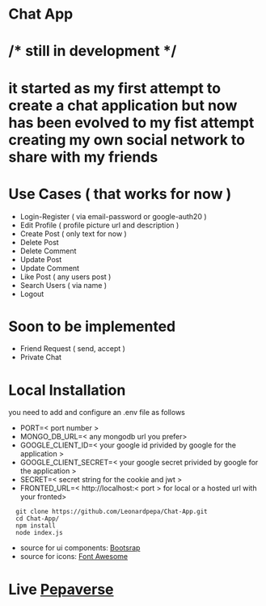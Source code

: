 # Chat App

# /* still in development */

# it started as my first attempt to create a chat application but now has been evolved to my fist attempt creating my own social network to share with my friends

# Use Cases ( that works for now )

* Login-Register ( via email-password or google-auth20 )
* Edit Profile ( profile picture url and description )
* Create Post ( only text for now )
* Delete Post
* Delete Comment
* Update Post
* Update Comment
* Like Post ( any users post )
* Search Users ( via name )
* Logout

# Soon to be implemented

* Friend Request ( send, accept )
* Private Chat

# Local Installation

you need to add and configure an .env file as follows
* PORT=< port number >
* MONGO_DB_URL=< any mongodb url you prefer>
* GOOGLE_CLIENT_ID=< your google id privided by google for the application >
* GOOGLE_CLIENT_SECRET=< your google secret privided by google for the application >
* SECRET=< secret string for the cookie and jwt >
* FRONTED_URL=< http://localhost:< port > for local or a hosted url with your fronted>

```terminal
  git clone https://github.com/Leonardpepa/Chat-App.git
  cd Chat-App/
  npm install
  node index.js
```
* source for ui components: [Bootsrap](https://getbootstrap.com/)
* source for icons: [Font Awesome](https://fontawesome.com/)
# Live [Pepaverse](pepaverse.herokuapp.com)
